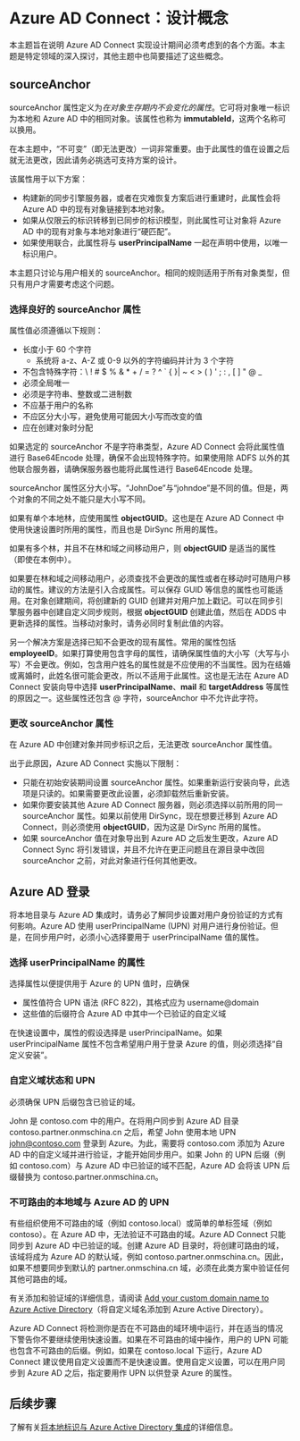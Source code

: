 <properties
   pageTitle="Azure AD Connect：设计概念 | Azure"
   description="本主题详细说明某些实现设计方面的问题"
   services="active-directory"
   documentationCenter=""
   authors="AndKjell"
   manager="femila"
   editor=""/>

<tags
   ms.service="active-directory"
   ms.devlang="na"
   ms.topic="article"
   ms.tgt_pltfrm="na"
   ms.workload="Identity"
   ms.date="09/13/2016"
   ms.author="andkjell"
   wacn.date="01/09/2017"/>

# Azure AD Connect：设计概念
本主题旨在说明 Azure AD Connect 实现设计期间必须考虑到的各个方面。本主题是特定领域的深入探讨，其他主题中也简要描述了这些概念。

## sourceAnchor <a name="sourceanchor"></a>
sourceAnchor 属性定义为*在对象生存期内不会变化的属性*。它可将对象唯一标识为本地和 Azure AD 中的相同对象。该属性也称为 **immutableId**，这两个名称可以换用。

在本主题中，“不可变”（即无法更改）一词非常重要。由于此属性的值在设置之后就无法更改，因此请务必挑选可支持方案的设计。

该属性用于以下方案︰

- 构建新的同步引擎服务器，或者在灾难恢复方案后进行重建时，此属性会将 Azure AD 中的现有对象链接到本地对象。
- 如果从仅限云的标识转移到已同步的标识模型，则此属性可让对象将 Azure AD 中的现有对象与本地对象进行“硬匹配”。
- 如果使用联合，此属性将与 **userPrincipalName** 一起在声明中使用，以唯一标识用户。

本主题只讨论与用户相关的 sourceAnchor。相同的规则适用于所有对象类型，但只有用户才需要考虑这个问题。

### 选择良好的 sourceAnchor 属性
属性值必须遵循以下规则：

- 长度小于 60 个字符
    - 系统将 a-z、A-Z 或 0-9 以外的字符编码并计为 3 个字符
- 不包含特殊字符：&#92; ! # $ % & * + / = ? ^ &#96; { }| ~ < > ( ) ' ; : , [ ] " @ _
- 必须全局唯一
- 必须是字符串、整数或二进制数
- 不应基于用户的名称
- 不应区分大小写，避免使用可能因大小写而改变的值
- 应在创建对象时分配

如果选定的 sourceAnchor 不是字符串类型，Azure AD Connect 会将此属性值进行 Base64Encode 处理，确保不会出现特殊字符。如果使用除 ADFS 以外的其他联合服务器，请确保服务器也能将此属性进行 Base64Encode 处理。

sourceAnchor 属性区分大小写。“JohnDoe”与“johndoe”是不同的值。但是，两个对象的不同之处不能只是大小写不同。

如果有单个本地林，应使用属性 **objectGUID**。这也是在 Azure AD Connect 中使用快速设置时所用的属性，而且也是 DirSync 所用的属性。

如果有多个林，并且不在林和域之间移动用户，则 **objectGUID** 是适当的属性（即使在本例中）。

如果要在林和域之间移动用户，必须查找不会更改的属性或者在移动时可随用户移动的属性。建议的方法是引入合成属性。可以保存 GUID 等信息的属性也可能适用。在对象创建期间，将创建新的 GUID 创建并对用户加上戳记。可以在同步引擎服务器中创建自定义同步规则，根据 **objectGUID** 创建此值，然后在 ADDS 中更新选择的属性。当移动对象时，请务必同时复制此值的内容。

另一个解决方案是选择已知不会更改的现有属性。常用的属性包括 **employeeID**。如果打算使用包含字母的属性，请确保属性值的大小写（大写与小写）不会更改。例如，包含用户姓名的属性就是不应使用的不当属性。因为在结婚或离婚时，此姓名很可能会更改，所以不适用于此属性。这也是无法在 Azure AD Connect 安装向导中选择 **userPrincipalName**、**mail** 和 **targetAddress** 等属性的原因之一。这些属性还包含 @ 字符，sourceAnchor 中不允许此字符。

### 更改 sourceAnchor 属性
在 Azure AD 中创建对象并同步标识之后，无法更改 sourceAnchor 属性值。

出于此原因，Azure AD Connect 实施以下限制：

- 只能在初始安装期间设置 sourceAnchor 属性。如果重新运行安装向导，此选项是只读的。如果需要更改此设置，必须卸载然后重新安装。
- 如果你要安装其他 Azure AD Connect 服务器，则必须选择以前所用的同一 sourceAnchor 属性。如果以前使用 DirSync，现在想要迁移到 Azure AD Connect，则必须使用 **objectGUID**，因为这是 DirSync 所用的属性。
- 如果 sourceAnchor 值在对象导出到 Azure AD 之后发生更改，Azure AD Connect Sync 将引发错误，并且不允许在更正问题且在源目录中改回 sourceAnchor 之前，对此对象进行任何其他更改。

## Azure AD 登录
将本地目录与 Azure AD 集成时，请务必了解同步设置对用户身份验证的方式有何影响。Azure AD 使用 userPrincipalName (UPN) 对用户进行身份验证。但是，在同步用户时，必须小心选择要用于 userPrincipalName 值的属性。

### 选择 userPrincipalName 的属性
选择属性以便提供用于 Azure 的 UPN 值时，应确保

- 属性值符合 UPN 语法 (RFC 822)，其格式应为 username@domain
- 这些值的后缀符合 Azure AD 中其中一个已验证的自定义域

在快速设置中，属性的假设选择是 userPrincipalName。如果 userPrincipalName 属性不包含希望用户用于登录 Azure 的值，则必须选择“自定义安装”。

### 自定义域状态和 UPN
必须确保 UPN 后缀包含已验证的域。

John 是 contoso.com 中的用户。在将用户同步到 Azure AD 目录 contoso.partner.onmschina.cn 之后，希望 John 使用本地 UPN john@contoso.com 登录到 Azure。为此，需要将 contoso.com 添加为 Azure AD 中的自定义域并进行验证，才能开始同步用户。如果 John 的 UPN 后缀（例如 contoso.com）与 Azure AD 中已验证的域不匹配，Azure AD 会将该 UPN 后缀替换为 contoso.partner.onmschina.cn。

### 不可路由的本地域与 Azure AD 的 UPN
有些组织使用不可路由的域（例如 contoso.local）或简单的单标签域（例如 contoso）。在 Azure AD 中，无法验证不可路由的域。Azure AD Connect 只能同步到 Azure AD 中已验证的域。创建 Azure AD 目录时，将创建可路由的域，该域将成为 Azure AD 的默认域，例如 contoso.partner.onmschina.cn。因此，如果不想要同步到默认的 partner.onmschina.cn 域，必须在此类方案中验证任何其他可路由的域。

有关添加和验证域的详细信息，请阅读 [Add your custom domain name to Azure Active Directory](/documentation/articles/active-directory-add-domain/)（将自定义域名添加到 Azure Active Directory）。

Azure AD Connect 将检测你是否在不可路由的域环境中运行，并在适当的情况下警告你不要继续使用快速设置。如果在不可路由的域中操作，用户的 UPN 可能也包含不可路由的后缀。例如，如果在 contoso.local 下运行，Azure AD Connect 建议使用自定义设置而不是快速设置。使用自定义设置，可以在用户同步到 Azure AD 之后，指定要用作 UPN 以供登录 Azure 的属性。

## 后续步骤
了解有关[将本地标识与 Azure Active Directory 集成](/documentation/articles/active-directory-aadconnect/)的详细信息。

<!---HONumber=Mooncake_Quality_Review_0104_2017-->
